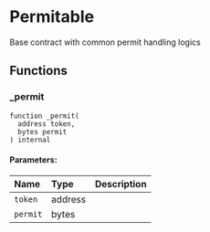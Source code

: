 # Permitable


Base contract with common permit handling logics




## Functions
### _permit
```solidity
function _permit(
  address token,
  bytes permit
) internal
```


#### Parameters:
| Name | Type | Description                                                          |
| :--- | :--- | :------------------------------------------------------------------- |
|`token` | address | 
|`permit` | bytes | 


